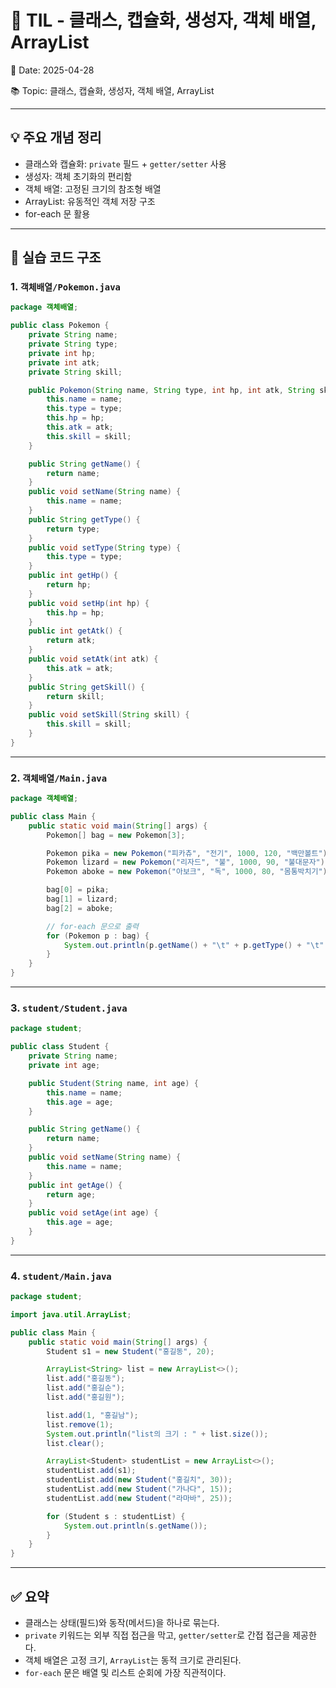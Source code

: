 # 📘 TIL - 클래스, 캡슐화, 생성자, 객체 배열, ArrayList

📅 Date: 2025-04-28

📚 Topic: 클래스, 캡슐화, 생성자, 객체 배열, ArrayList

---

## 💡 주요 개념 정리

- 클래스와 캡슐화: `private` 필드 + `getter/setter` 사용
- 생성자: 객체 초기화의 편리함
- 객체 배열: 고정된 크기의 참조형 배열
- ArrayList: 유동적인 객체 저장 구조
- for-each 문 활용

---

## 📁 실습 코드 구조

### 1. `객체배열/Pokemon.java`

```java
package 객체배열;

public class Pokemon {
	private String name;
	private String type;
	private int hp;
	private int atk;
	private String skill;

	public Pokemon(String name, String type, int hp, int atk, String skill) {
		this.name = name;
		this.type = type;
		this.hp = hp;
		this.atk = atk;
		this.skill = skill;
	}

	public String getName() {
		return name;
	}
	public void setName(String name) {
		this.name = name;
	}
	public String getType() {
		return type;
	}
	public void setType(String type) {
		this.type = type;
	}
	public int getHp() {
		return hp;
	}
	public void setHp(int hp) {
		this.hp = hp;
	}
	public int getAtk() {
		return atk;
	}
	public void setAtk(int atk) {
		this.atk = atk;
	}
	public String getSkill() {
		return skill;
	}
	public void setSkill(String skill) {
		this.skill = skill;
	}
}

```

---

### 2. `객체배열/Main.java`

```java
package 객체배열;

public class Main {
	public static void main(String[] args) {
		Pokemon[] bag = new Pokemon[3];

		Pokemon pika = new Pokemon("피카츄", "전기", 1000, 120, "백만볼트");
		Pokemon lizard = new Pokemon("리자드", "불", 1000, 90, "불대문자");
		Pokemon aboke = new Pokemon("아보크", "독", 1000, 80, "몸통박치기");

		bag[0] = pika;
		bag[1] = lizard;
		bag[2] = aboke;

		// for-each 문으로 출력
		for (Pokemon p : bag) {
			System.out.println(p.getName() + "\t" + p.getType() + "\t" + p.getHp() + "\t" + p.getAtk() + "\t" + p.getSkill());
		}
	}
}

```

---

### 3. `student/Student.java`

```java
package student;

public class Student {
	private String name;
	private int age;

	public Student(String name, int age) {
		this.name = name;
		this.age = age;
	}

	public String getName() {
		return name;
	}
	public void setName(String name) {
		this.name = name;
	}
	public int getAge() {
		return age;
	}
	public void setAge(int age) {
		this.age = age;
	}
}

```

---

### 4. `student/Main.java`

```java
package student;

import java.util.ArrayList;

public class Main {
	public static void main(String[] args) {
		Student s1 = new Student("홍길동", 20);

		ArrayList<String> list = new ArrayList<>();
		list.add("홍길동");
		list.add("홍길순");
		list.add("홍길원");

		list.add(1, "홍길남");
		list.remove(1);
		System.out.println("list의 크기 : " + list.size());
		list.clear();

		ArrayList<Student> studentList = new ArrayList<>();
		studentList.add(s1);
		studentList.add(new Student("홍길치", 30));
		studentList.add(new Student("가나다", 15));
		studentList.add(new Student("라마바", 25));

		for (Student s : studentList) {
			System.out.println(s.getName());
		}
	}
}

```

---

## ✅ 요약

- 클래스는 상태(필드)와 동작(메서드)을 하나로 묶는다.
- `private` 키워드는 외부 직접 접근을 막고, `getter/setter`로 간접 접근을 제공한다.
- 객체 배열은 고정 크기, `ArrayList`는 동적 크기로 관리된다.
- `for-each` 문은 배열 및 리스트 순회에 가장 직관적이다.
